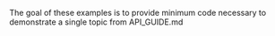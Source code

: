The goal of these examples is to provide minimum code necessary to demonstrate a single topic from API_GUIDE.md
